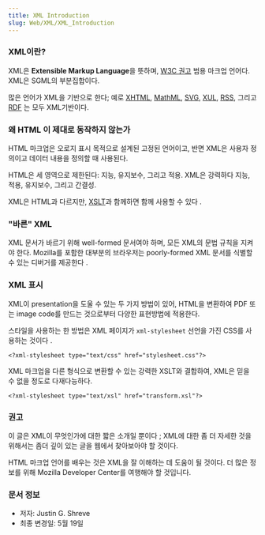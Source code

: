 ```yaml
---
title: XML Introduction
slug: Web/XML/XML_Introduction
---
```


### XML이란?

XML은 **Extensible Markup Language**을 뜻하며, [W3C 권고](http://www.w3.org/) 범용 마크업 언어다. XML은 SGML의 부분집합이다.

많은 언어가 XML을 기반으로 한다; 예로 [XHTML](/ko/XHTML), [MathML](/ko/MathML), [SVG](/ko/SVG), [XUL](/ko/XUL), [RSS](/ko/RSS), 그리고 [RDF](/ko/RDF) 는 모두 XML기반이다.

### 왜 HTML 이 제대로 동작하지 않는가

HTML 마크업은 오로지 표시 목적으로 설계된 고정된 언어이고, 반면 XML은 사용자 정의이고 데이터 내용을 정의할 때 사용된다.

HTML은 세 영역으로 제한된다: 지능, 유지보수, 그리고 적용. XML은 강력하다 지능, 적용, 유지보수, 그리고 간결성.

XML은 HTML과 다르지만, [XSLT](http://developer.mozilla.org/docs/XSLT)과 함께하면 함께 사용할 수 있다 .

### "바른" XML

XML 문서가 바르기 위해 well-formed 문서여야 하며, 모든 XML의 문법 규칙을 지켜야 한다. Mozilla를 포함한 대부분의 브라우저는 poorly-formed XML 문서를 식별할 수 있는 디버거를 제공한다 .

### XML 표시

XML이 presentation을 도울 수 있는 두 가지 방법이 있어, HTML을 변환하여 PDF 또는 image code를 만드는 것으로부터 다양한 표현방법에 적용한다.

스타일을 사용하는 한 방법은 XML 페이지가 `xml-stylesheet` 선언을 가진 CSS를 사용하는 것이다 .

```
<?xml-stylesheet type="text/css" href="stylesheet.css"?>
```

XML 마크업을 다른 형식으로 변환할 수 있는 강력한 XSLT와 결합하여, XML은 믿을 수 없을 정도로 다재다능하다.

```
<?xml-stylesheet type="text/xsl" href="transform.xsl"?>
```

### 권고

이 글은 XML이 무엇인가에 대한 짧은 소개일 뿐이다 ; XML에 대한 좀 더 자세한 것을 위해서는 좀더 깊이 있는 글을 웹에서 찾아보아야 할 것이다.

HTML 마크업 언어를 배우는 것은 XML을 잘 이해하는 데 도움이 될 것이다. 더 많은 정보를 위해 Mozilla Developer Center를 여행해야 할 것입니다.

### 문서 정보

- 저자: Justin G. Shreve
- 최종 변경일: 5월 19일
